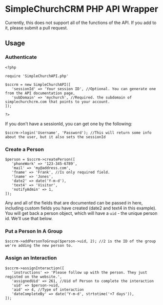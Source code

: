 SimpleChurchCRM PHP API Wrapper
=======

Currently, this does not support all of the functions of the API. If you add to it, please submit a pull request.

## Usage

### Authenticate
```
<?php

require 'SimpleChurchAPI.php'

$sccrm = new SimpleChurchAPI([
   'sessionId' => 'Your session ID', //Optional. You can generate one from the API documentation page, 
   'subDomain' => 'mychurch', //Required. the subdomain of simplechurchcrm.com that points to your account.
]);

?>
```
If you don't have a sessionId, you can get one by the following:

```
$sccrm->login('Username', 'Password'); //This will return some info about the user, but it also sets the sessionId
```
### Create a Person

```
$person = $sccrm->createPerson([
   'phoneWork' => '123-345-6789',
   'mail' => 'my@address.com',
   'fname' => 'Frank', //Is only required field.
   'lname' => 'Jones',
   'date2' => date('Y-m-d'),
   'text4' => 'Visitor',
   'notifyAdmin' => 1,
]);
```

Any and all of the fields that are documented can be passed in here, including custom fields you have created (date2 and text4 in this example).  You will get back a person object, which will have a `uid` - the unique person id. We'll use that below.

### Put a Person In A Group

```
$sccrm->addPersonToGroup($person->uid, 2); //2 is the ID of the group we're adding the new person to.
```

### Assign an Interaction

```
$sccrm->assignInteraction([
   'instructions' => 'Please follow up with the person. They just registed on the website.',
   'assignedUid' => 261, //Uid of Person to complete the interaction
   'uid' => $person->uid,
   'aid' => 4, //Type of interaction
   'dateCompleteBy' => date('Y-m-d', strtotime('+7 days')),
]);
```
